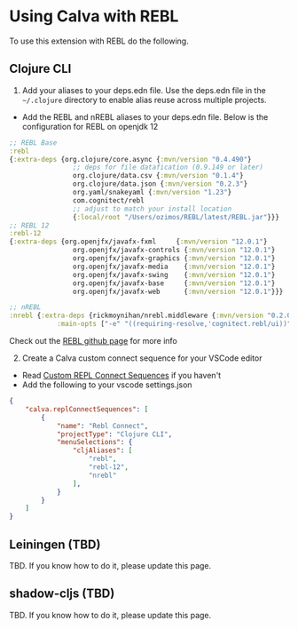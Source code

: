 # Using Calva with REBL
To use this extension with REBL do the following.

## Clojure CLI

1.  Add your aliases to your deps.edn file. Use the deps.edn file in the `~/.clojure` directory to enable alias reuse across multiple projects.

* Add the REBL and nREBL aliases to your deps.edn file. Below is the configuration for REBL on openjdk 12

```clojure
;; REBL Base
:rebl
{:extra-deps {org.clojure/core.async {:mvn/version "0.4.490"}
                ;; deps for file datafication (0.9.149 or later)
                org.clojure/data.csv {:mvn/version "0.1.4"}
                org.clojure/data.json {:mvn/version "0.2.3"}
                org.yaml/snakeyaml {:mvn/version "1.23"}
                com.cognitect/rebl
                ;; adjust to match your install location
                {:local/root "/Users/ozimos/REBL/latest/REBL.jar"}}}
;; REBL 12
:rebl-12
{:extra-deps {org.openjfx/javafx-fxml     {:mvn/version "12.0.1"}
                org.openjfx/javafx-controls {:mvn/version "12.0.1"}
                org.openjfx/javafx-graphics {:mvn/version "12.0.1"}
                org.openjfx/javafx-media    {:mvn/version "12.0.1"}
                org.openjfx/javafx-swing    {:mvn/version "12.0.1"}
                org.openjfx/javafx-base     {:mvn/version "12.0.1"}
                org.openjfx/javafx-web      {:mvn/version "12.0.1"}}}

;; nREBL
:nrebl {:extra-deps {rickmoynihan/nrebl.middleware {:mvn/version "0.2.0"}}
            :main-opts ["-e" "((requiring-resolve,'cognitect.rebl/ui))" "-m" "nrepl.cmdline" "--middleware" "[nrebl.middleware/wrap-nrebl]" "-I"]}      
```

Check out the [REBL github page](https://github.com/cognitect-labs/REBL-distro)  for more info

2. Create a Calva custom connect sequence for your VSCode editor

* Read [Custom REPL Connect Sequences](connect-sequences.md) if you haven't
* Add the following to your vscode settings.json
```json
{
    "calva.replConnectSequences": [
        {
            "name": "Rebl Connect",
            "projectType": "Clojure CLI",
            "menuSelections": {
                "cljAliases": [
                    "rebl",
                    "rebl-12",
                    "nrebl"
                ],
            }
        }
    ]
}
```
## Leiningen (TBD)

TBD. If you know how to do it, please update this page.

## shadow-cljs (TBD)

TBD. If you know how to do it, please update this page.
